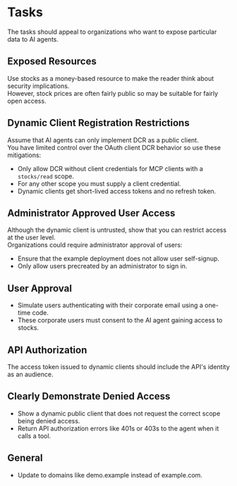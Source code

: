 # Tasks

The tasks should appeal to organizations who want to expose particular data to AI agents.

## Exposed Resources

Use stocks as a money-based resource to make the reader think about security implications.\
However, stock prices are often fairly public so may be suitable for fairly open access.

## Dynamic Client Registration Restrictions

Assume that AI agents can only implement DCR as a public client.\
You have limited control over the OAuth client DCR behavior so use these mitigations:

- Only allow DCR without client credentials for MCP clients with a `stocks/read` scope.
- For any other scope you must supply a client credential.
- Dynamic clients get short-lived access tokens and no refresh token.

## Administrator Approved User Access

Although the dynamic client is untrusted, show that you can restrict access at the user level.\
Organizations could require administrator approval of users:

- Ensure that the example deployment does not allow user self-signup.
- Only allow users precreated by an administrator to sign in.

## User Approval

- Simulate users authenticating with their corporate email using a one-time code.
- These corporate users must consent to the AI agent gaining access to stocks.

## API Authorization

The access token issued to dynamic clients should include the API's identity as an audience.

## Clearly Demonstrate Denied Access

- Show a dynamic public client that does not request the correct scope being denied access.
- Return API authorization errors like 401s or 403s to the agent when it calls a tool.

## General

- Update to domains like demo.example instead of example.com.

